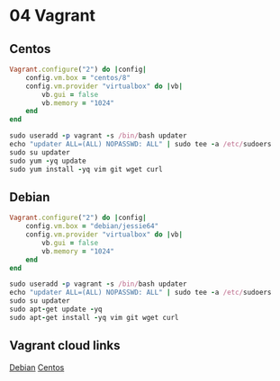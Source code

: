 # 04 Vagrant

## Centos

```ruby
Vagrant.configure("2") do |config|
    config.vm.box = "centos/8"
    config.vm.provider "virtualbox" do |vb|
        vb.gui = false
        vb.memory = "1024"
    end
end

sudo useradd -p vagrant -s /bin/bash updater
echo "updater ALL=(ALL) NOPASSWD: ALL" | sudo tee -a /etc/sudoers
sudo su updater
sudo yum -yq update
sudo yum install -yq vim git wget curl
```
## Debian

```ruby
Vagrant.configure("2") do |config|
    config.vm.box = "debian/jessie64"
    config.vm.provider "virtualbox" do |vb|
        vb.gui = false
        vb.memory = "1024"
    end
end

sudo useradd -p vagrant -s /bin/bash updater
echo "updater ALL=(ALL) NOPASSWD: ALL" | sudo tee -a /etc/sudoers
sudo su updater
sudo apt-get update -yq
sudo apt-get install -yq vim git wget curl
```

## Vagrant cloud links

[Debian](https://app.vagrantup.com/este11o/boxes/Debian)
[Centos](https://app.vagrantup.com/este11o/boxes/CentOS)
